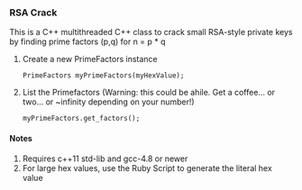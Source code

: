 ### RSA Crack

This is a C++ multithreaded C++ class to crack small RSA-style private keys by finding prime factors (p,q) for n = p * q

1. Create a new PrimeFactors instance
    ```
    PrimeFactors myPrimeFactors(myHexValue);
    ```

2. List the Primefactors (Warning: this could be ahile. Get a coffee... or two... or ~infinity depending on your number!)
    ```
    myPrimeFactors.get_factors();
    ```

#### Notes

1. Requires c++11 std-lib and gcc-4.8 or newer
2. For large hex values, use the Ruby Script to generate the literal hex value
